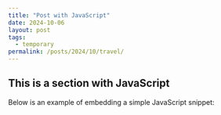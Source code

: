 ```yaml
---
title: "Post with JavaScript"
date: 2024-10-06
layout: post
tags:
  - temporary
permalink: /posts/2024/10/travel/
---
```


## This is a section with JavaScript

Below is an example of embedding a simple JavaScript snippet:

<div id="output"></div>

<script>
  document.addEventListener("DOMContentLoaded", function() {
    var outputElement = document.getElementById("output");
    outputElement.innerHTML = "This text was inserted using JavaScript!";
  });
</script>
